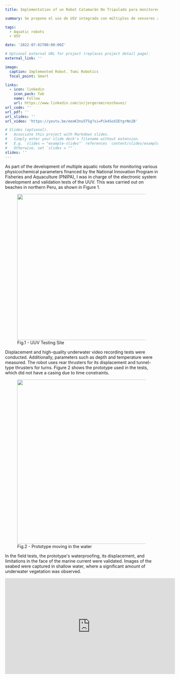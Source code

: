 ```yaml
---
title: Implementation of un Robot Catamarán No Tripulado para monitoreo de actividades de acuicultura.

summary: Se propone el uso de USV integrado con múltiples de sensores además de un ROV pequeño para el monitoreo de actividades de acuicultura.

tags:
  - Aquatic robots
  - USV

date: '2022-07-01T00:00:00Z'

# Optional external URL for project (replaces project detail page).
external_link: ''

image:
  caption: Implemented Robot. Tumi Robotics
  focal_point: Smart

links:
  - icon: linkedin
    icon_pack: fab
    name: Follow
    url: https://www.linkedin.com/in/jorgeramirezchavez/
url_code: ''
url_pdf: ''
url_slides: ''
url_video: 'https://youtu.be/eeoK3nu5TSg?si=Pik4SoXIEtgrNn2B'

# Slides (optional).
#   Associate this project with Markdown slides.
#   Simply enter your slide deck's filename without extension.
#   E.g. `slides = "example-slides"` references `content/slides/example-slides.md`.
#   Otherwise, set `slides = ""`.
slides: ''
---
```



As part of the development of multiple aquatic robots for monitoring various physicochemical parameters financed by the National Innovation Program in Fisheries and Aquaculture (PNIPA), I was in charge of the electronic system development and validation tests of the UUV. This was carried out on beaches in northern Peru, as shown in Figure 1.

<figure>
  <img src= pruebas.png width= 480 height= 480 >
  <figcaption>Fig.1 - UUV Testing Site </figcaption>
</figure>

Displacement and high-quality underwater video recording tests were conducted. Additionally, parameters such as depth and temperature were measured. The robot uses rear thrusters for its displacement and tunnel-type thrusters for turns. Figure 2 shows the prototype used in the tests, which did not have a casing due to time constraints.

<figure>
  <img src= UUV.png width= 540 height= 540 >
  <figcaption>Fig.2 - Prototype moving in the water </figcaption>
</figure>

In the field tests, the prototype's waterproofing, its displacement, and limitations in the face of the marine current were validated. Images of the seabed were captured in shallow water, where a significant amount of underwater vegetation was observed.

<div style="text-align:center;">
<iframe width="560" height="315" src="https://www.youtube.com/embed/eeoK3nu5TSg?si=AjlJRcYNWvOeUqAX" title="YouTube video player" frameborder="0" allow="accelerometer; autoplay; clipboard-write; encrypted-media; gyroscope; picture-in-picture; web-share" allowfullscreen></iframe>
</div>
